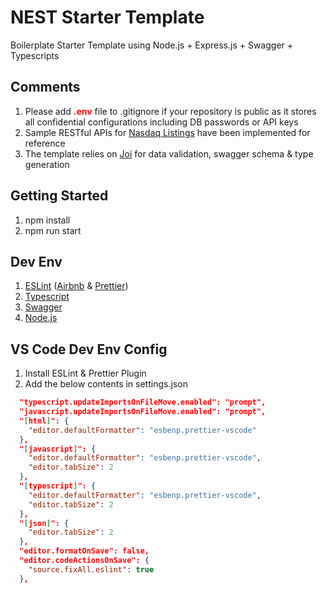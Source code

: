 # NEST Starter Template

Boilerplate Starter Template using Node.js + Express.js + Swagger + Typescripts

## Comments

1. Please add <span style="color:red">**.env**</span> file to .gitignore if your repository is public as it stores all confidential configurations including DB passwords or API keys
2. Sample RESTful APIs for [Nasdaq Listings](https://datahub.io/core/nasdaq-listings#resource-nasdaq-listed-symbols) have been implemented for reference
3. The template relies on [Joi](https://github.com/sideway/joi) for data validation, swagger schema & type generation


## Getting Started

1. npm install
2. npm run start

## Dev Env

1. [ESLint](https://eslint.org/) ([Airbnb](https://github.com/airbnb/javascript) & [Prettier](https://prettier.io/))
2. [Typescript](https://www.typescriptlang.org/)
3. [Swagger](https://swagger.io/)
4. [Node.js](https://nodejs.org/en/)

## VS Code Dev Env Config

1. Install ESLint & Prettier Plugin
2. Add the below contents in settings.json

```json
  "typescript.updateImportsOnFileMove.enabled": "prompt",
  "javascript.updateImportsOnFileMove.enabled": "prompt",
  "[html]": {
    "editor.defaultFormatter": "esbenp.prettier-vscode"
  },
  "[javascript]": {
    "editor.defaultFormatter": "esbenp.prettier-vscode",
    "editor.tabSize": 2
  },
  "[typescript]": {
    "editor.defaultFormatter": "esbenp.prettier-vscode",
    "editor.tabSize": 2
  },
  "[json]": {
    "editor.tabSize": 2
  },
  "editor.formatOnSave": false,
  "editor.codeActionsOnSave": {
    "source.fixAll.eslint": true
  },
```
